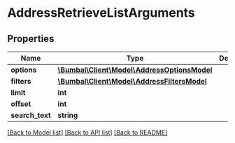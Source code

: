 # AddressRetrieveListArguments

## Properties
Name | Type | Description | Notes
------------ | ------------- | ------------- | -------------
**options** | [**\Bumbal\Client\Model\AddressOptionsModel**](AddressOptionsModel.md) |  | [optional] 
**filters** | [**\Bumbal\Client\Model\AddressFiltersModel**](AddressFiltersModel.md) |  | [optional] 
**limit** | **int** |  | [optional] 
**offset** | **int** |  | [optional] 
**search_text** | **string** |  | [optional] 

[[Back to Model list]](../README.md#documentation-for-models) [[Back to API list]](../README.md#documentation-for-api-endpoints) [[Back to README]](../README.md)


